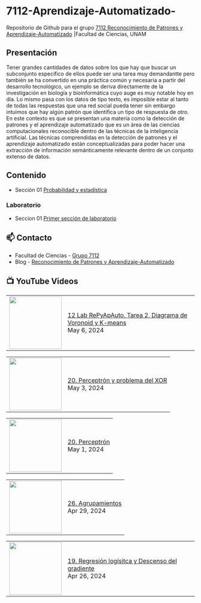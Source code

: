 # 7112-Aprendizaje-Automatizado-
Repositorio de Github para el grupo   [7112 Reconocimiento de Patrones y Aprendizaje-Automatizado](https://www.fciencias.unam.mx/docencia/horarios/presentacion/347481) |Facultad de Ciencias, UNAM

## Presentación
Tener grandes cantidades de datos sobre los que hay que buscar un subconjunto específico de ellos puede ser una tarea muy demandantte pero también se ha convertido en una práctica común y necesaria a partir del desarrollo tecnológico, un ejemplo se deriva directamente de la investigación en biología y bioinformática cuyo auge es muy notable hoy en día. Lo mismo pasa con los datos de tipo texto, es imposible estar al tanto de todas las respuestas que una red social pueda tener sin embargo intuimos que hay algún patrón que identifica un tipo de respuesta de otro. En este contexto es que se presentan una materia como la detección de patrones y el aprendizaje automatizado que es un área de las ciencias computacionales reconocible dentro de las técnicas de la inteligencia artificial. Las técnicas comprendidas en la detección de patrones y el aprendizaje automatizado están conceptualizadas para poder hacer una extracción de información semánticamente relevante dentro de un conjunto extenso de datos.

## Contenido
- Sección 01  [Probabilidad y estadística](https://github.com/7122-Aprendizaje-Automatizado/7112-Aprendizaje-Automatizado-/tree/main/Secci%C3%B3n%2001%20Probabilidad%20y%20Estadistica)

### Laboratorio
- Seccion 01  [Primer sección de laboratorio](https://github.com/7122-Aprendizaje-Automatizado/7112-Aprendizaje-Automatizado-/tree/main/Secci%C3%B3n01-Laboratorio)


## 📫 Contacto
- Facultad de Ciencias - [Grupo 7112](https://www.fciencias.unam.mx/docencia/horarios/presentacion/347481)
- Blog - [Reconocimiento de Patrones y Aprendizaje-Automatizado](https://sites.google.com/view/patronesciencias/inicio)

##  📺 	YouTube Videos
<!-- BLOG-POST-LIST:START --><table><tr><td><a href="https://www.youtube.com/watch?v=82HbJvHCFLQ"><img width="140px" src="https://i.ytimg.com/vi/82HbJvHCFLQ/mqdefault.jpg"></a></td>
<td><a href="https://www.youtube.com/watch?v=82HbJvHCFLQ">12 Lab RePyApAuto. Tarea 2, Diagrama de Voronoid y K-means</a><br/>May 6, 2024</td></tr></table>
<table><tr><td><a href="https://www.youtube.com/watch?v=AZVwfrJ08vU"><img width="140px" src="https://i.ytimg.com/vi/AZVwfrJ08vU/mqdefault.jpg"></a></td>
<td><a href="https://www.youtube.com/watch?v=AZVwfrJ08vU">20. Perceptrón y problema del XOR</a><br/>May 3, 2024</td></tr></table>
<table><tr><td><a href="https://www.youtube.com/watch?v=0hyLyT0DboY"><img width="140px" src="https://i.ytimg.com/vi/0hyLyT0DboY/mqdefault.jpg"></a></td>
<td><a href="https://www.youtube.com/watch?v=0hyLyT0DboY">20. Perceptrón</a><br/>May 1, 2024</td></tr></table>
<table><tr><td><a href="https://www.youtube.com/watch?v=OhFj1z2Isaw"><img width="140px" src="https://i.ytimg.com/vi/OhFj1z2Isaw/mqdefault.jpg"></a></td>
<td><a href="https://www.youtube.com/watch?v=OhFj1z2Isaw">26. Agrupamientos</a><br/>Apr 29, 2024</td></tr></table>
<table><tr><td><a href="https://www.youtube.com/watch?v=_VBeHNleqv4"><img width="140px" src="https://i.ytimg.com/vi/_VBeHNleqv4/mqdefault.jpg"></a></td>
<td><a href="https://www.youtube.com/watch?v=_VBeHNleqv4">19. Regresión logísitca y Descenso del gradiente</a><br/>Apr 26, 2024</td></tr></table>
<!-- BLOG-POST-LIST:END -->
